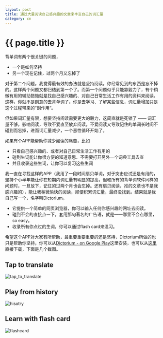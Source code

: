 ```yaml
---
layout: post
title: 通过大量阅读自己感兴趣的文章来丰富自己的词汇量
category: cn
---
```


{{ page.title }}
================

背单词有两个很关键的问题，
* 一个是如何坚持
* 另一个现在记住，过两个月又忘掉了

对于第二个问题，我觉得最有效的办法就是坚持阅读，你经常见到的东西是忘不掉的。这样两个问题又都归结到第一个了。而第一个问题似乎只能靠毅力了，有个稍微有用的辅助措施就是找自己感兴趣的、对自己日常生活工作有用的资料来阅读。这样，你就不是刻意的去背单词了，你是去学习、了解某些信息，词汇量增加只是这个过程带来的“副作用“。

但如果词汇量有限，想要坚持阅读需要更大的毅力，这简直就是死锁了 —— 词汇量不够，影响阅读，导致不爱直至放弃阅读，不爱阅读又导致记住的单词长时间不碰到而忘掉，进而词汇量减少，一个恶性循环开始了。

如果有个APP能帮助你减少阅读的痛苦，比如

* 只看自己感兴趣的、或者对自己日常生活工作有用的
* 碰到生词能让你很方便的知道意思、不需要打开另外一个词典工具去查
* 并且收录这些生词，让你可以复习这些生词

我一直在寻找这样的APP（我用了一段时间扇贝单词，对于突击应试还是有用的，坚持个小半年能让你在短期内词汇量有明显的提高，但和所有的背单词软件同样的问题时，一旦放下，记住的过两个月也会忘掉。还有扇贝阅读，推的文章也不是我感兴趣的），能让我稍微愉快的阅读，顺便积累词汇量，最终没找到。结果就是我自己写一个，名字叫Dictorium。

* 它提供一个简单的网页浏览器，你可以输入任何你感兴趣的网址去阅读。
* 碰到不会的直接点一下，套用那句著名的广告语，就是——哪里不会点哪里，so easy。
* 收录所有你点过的生词，你可以通过flash card来温习。

希望这个APP对大家有所帮助，最重要重要重要的还是坚持，Dictorium所做的也只是帮助你坚持，你可以从[Dictorium - on Google Play](https://play.google.com/store/apps/details?id=com.brook.dictorium)这里安装，也可以从[这里](https://brookhong.github.io/assets/downloads/Dictorium_v1.2.apk)直接下载，下面是几个截图。

## Tap to translate
![tap_to_translate](https://user-images.githubusercontent.com/288207/59078358-5a10a380-8911-11e9-8d4e-59cc45ed09d0.png)

## Play from history
![hisotry](https://user-images.githubusercontent.com/288207/59078384-73b1eb00-8911-11e9-9c94-d5f501239714.png)

## Learn with flash card
![flashcard](https://user-images.githubusercontent.com/288207/59078392-7d3b5300-8911-11e9-9a31-9c0ceffe026c.png)
